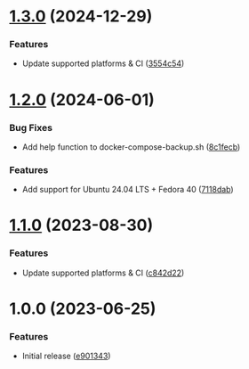 # [1.3.0](https://github.com/de-it-krachten/ansible-role-docker_scripts/compare/v1.2.0...v1.3.0) (2024-12-29)


### Features

* Update supported platforms & CI ([3554c54](https://github.com/de-it-krachten/ansible-role-docker_scripts/commit/3554c541c16b1bd89f44dd84f99d517d29a640b8))

# [1.2.0](https://github.com/de-it-krachten/ansible-role-docker_scripts/compare/v1.1.0...v1.2.0) (2024-06-01)


### Bug Fixes

* Add help function to docker-compose-backup.sh ([8c1fecb](https://github.com/de-it-krachten/ansible-role-docker_scripts/commit/8c1fecb2ad3338f90885654c44e81f734f319e2c))


### Features

* Add support for Ubuntu 24.04 LTS + Fedora 40 ([7118dab](https://github.com/de-it-krachten/ansible-role-docker_scripts/commit/7118dabbef9df13b20c2dc2300b25bdb7673169f))

# [1.1.0](https://github.com/de-it-krachten/ansible-role-docker_scripts/compare/v1.0.0...v1.1.0) (2023-08-30)


### Features

* Update supported platforms & CI ([c842d22](https://github.com/de-it-krachten/ansible-role-docker_scripts/commit/c842d222eaa639f4fcc2be0b3c9f6a980293959c))

# 1.0.0 (2023-06-25)


### Features

* Initial release ([e901343](https://github.com/de-it-krachten/ansible-role-docker_scripts/commit/e901343118161510a2e2fd17e7e0a0def1b59082))
